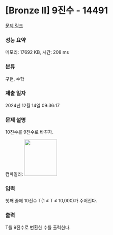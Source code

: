 # [Bronze II] 9진수 - 14491 

[문제 링크](https://www.acmicpc.net/problem/14491) 

### 성능 요약

메모리: 17692 KB, 시간: 208 ms

### 분류

구현, 수학

### 제출 일자

2024년 12월 14일 09:36:17

### 문제 설명

<p>10진수를 9진수로 바꾸자.</p>

<p>컴파일러: <img alt="" src="https://onlinejudgeimages.s3-ap-northeast-1.amazonaws.com/problem/14491/1.png" style="height:114px; width:102px"></p>

### 입력 

 <p>첫째 줄에 10진수 T(1 ≤ T ≤ 10,000)가 주어진다.</p>

### 출력 

 <p>T를 9진수로 변환한 수를 출력한다.</p>

